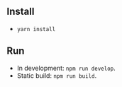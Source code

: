 
## Install
- `yarn install`

## Run
- In development: `npm run develop`.
- Static build: `npm run build`.
